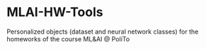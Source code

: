 # MLAI-HW-Tools
Personalized objects (dataset and neural network classes) for the homeworks of the course ML&amp;AI @ PoliTo
